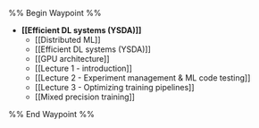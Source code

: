 %% Begin Waypoint %%
- **[[Efficient DL systems (YSDA)]]**
	- [[Distributed ML]]
	- [[Efficient DL systems (YSDA)]]
	- [[GPU architecture]]
	- [[Lecture 1 - introduction]]
	- [[Lecture 2 - Experiment management & ML code testing]]
	- [[Lecture 3 - Optimizing training pipelines]]
	- [[Mixed precision training]]

%% End Waypoint %%
